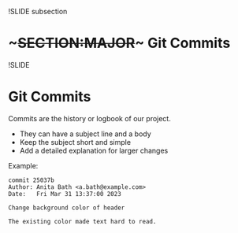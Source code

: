 !SLIDE subsection
# ~~~SECTION:MAJOR~~~ Git Commits

!SLIDE
# Git Commits

Commits are the history or logbook of our project.

* They can have a subject line and a body
* Keep the subject short and simple
* Add a detailed explanation for larger changes

Example:

    commit 25037b
    Author: Anita Bath <a.bath@example.com>
    Date:   Fri Mar 31 13:37:00 2023

    Change background color of header

    The existing color made text hard to read.
